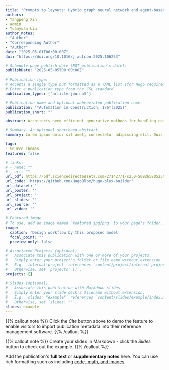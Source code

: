 ```yaml
---
title: "Prompts to layouts: Hybrid graph neural network and agent-based model for generative architectural design"
authors:
- Yangpeng Xin
- admin
- Yuanyuan Liu
author_notes:
- "Author"
- "Corresponding Author"
- "Author"
date: "2025-05-01T00:00:00Z"
doi: "https://doi.org/10.1016/j.autcon.2025.106253"

# Schedule page publish date (NOT publication's date).
publishDate: "2025-05-05T00:00:00Z"

# Publication type.
# Accepts a single type but formatted as a YAML list (for Hugo requirements).
# Enter a publication type from the CSL standard.
publication_types: ["article-journal"]

# Publication name and optional abbreviated publication name.
publication: "*Automation in Construction, 176*(2025)"
publication_short: ""

abstract: Architects need efficient generative methods for handling complex architectural layout design tasks to spare more attention to the aesthetics of buildings. High expertise requirements of the input conditions and the large size of datasets bring challenges for architects using generative architectural design methods. This paper presents a hybrid model that integrates Graph Neural Networks (GNNs) for generating architectural layouts with rational topological relationships based on simple prompts and Agent-Based Modeling (ABM) for reducing the dataset size of model training. The generated layouts achieve a Structural Similarity (SSIM) of 0.82 with a Graph Edit Distance (GED) of 1.67 after training on 150 building samples through several testing scenarios. The hybrid model generates layouts efficiently and avoids impediments to the model generalizability due to excessive usage costs for architects. This paper illuminates how leveraging intelligent algorithms, when enriched with data-driven insights, can bridge gaps in collaboration between architects and generative methods.

# Summary. An optional shortened abstract.
summary: Lorem ipsum dolor sit amet, consectetur adipiscing elit. Duis posuere tellus ac convallis placerat. Proin tincidunt magna sed ex sollicitudin condimentum.

tags:
- Source Themes
featured: false

# links:
# - name: ""
#   url: ""
url_pdf: https://pdf.sciencedirectassets.com/271427/1-s2.0-S0926580525X00066/1-s2.0-S0926580525002936/main.pdf?X-Amz-Security-Token=IQoJb3JpZ2luX2VjEK%2F%2F%2F%2F%2F%2F%2F%2F%2F%2F%2FwEaCXVzLWVhc3QtMSJHMEUCIQCNz0ddJrnKsB0nmzfQ49SjAcxsFZRKbTkkaBeqsCIeJgIgZ7vcJlV9HostwdzHQX9Qs5kEAgKh0C8YmNzRw1vXODUqsgUIWBAFGgwwNTkwMDM1NDY4NjUiDF3%2FPGl4cxtVXGHphyqPBcZUNAz%2BThDkRZlJPqUZz59vnEXD%2F6qknbuYQ6xK%2B%2F7leBJz9IV%2BOG4lNNfLjfsb68MXoHhqoTzlAyrCZkJrR9xP5P516Hp2oavfxZeLWxtVcYC3tku0rrwB8l7EdzzTr%2BGsL5h6RLBHl0%2FbRsQ4dRSdBpd1tm3bcVlsyZtlCBUx7lLMpHBUZi7RqPxjpXGBIrofDDsgpC89jm%2BLMJwKki%2BFMcqmMcQ6dA%2FfjJ1g6QO3k28VaoRyoo9Q7%2FJ74LV3F5IOy4ypbMX5w9qpRT1nE2%2FXYfOYB6RtgqcQMC7M2ut5Nt%2BPjoeYJwMU%2F7a%2F2OKbJmS4vIHgA19DKvXxEd2fOhvpl9i9vptv8UkZFZ10M9YqByMVXXmH6ArQHdRPGbesoKUFqC8%2FS3l0q7Y9FrUCCtOh9Gpu2efsb%2B773my%2BhqcyT43BMG3%2BHO6SyaGP76B9o1XaKk7pPbJYAeQH5MDGCApxZ5oNV%2B8rVg%2FroN9eB1u8bFI%2FuRxnGtMqGecq9io%2B0D%2BaL%2BFqnONTQctBabjJzCBQjlc3pPBgdmP6Q7QPcj7dAJRfcKqRgTHB%2BW6YhPexctVs6IRypILg9wFkk%2Bed%2F8OA9NlML%2BUB3I0E%2BKRQkebf3CQ4eZ27jgvUA7Rxf1M1wx6z18gBYYXxRLMRey9qp6AmGKgWQxl2I%2BqMajT6IzbUzp%2FP0Cgyg5csvolx%2BLWJr0qTuCteQ7lLAOguYCgfz1c5v5e8MiO5V6ndJh5hEblw6sGgKcXs%2FPA7m2z59aBcljNFJHWtiosYpOvyUJYgwPHBUU45SXwuiFcjcem495Dlb0DKzS6yP3bPldcw6FbMWWr7b9GWSubZN3nC8beV%2FfyhFgZjL5mAvaFIKGOmRncwpYjswAY6sQHNSu1PfbZqZ31uDG6sZzfZQoiZYo7xacgJiHpty2SO6PzWTBMk%2Fz8LNcSBHJ%2B9Ccz%2FE62C1JLbrOCr7rKXlYVQSVxMTtE0KMshSBjeoBcM0tpDjBSwIHpY645WP7XBMVgp0E238kRLqdOdqLnFfr%2FL9%2FvbDp4Kw0SpcKX7pLAz6qIenuyqvV86X5g6B9X6GAxJzvGhKwoIWtfwPY%2FMHtP9OJSX3ddX4%2Bs1u5Sd4l0U6oI%3D&X-Amz-Algorithm=AWS4-HMAC-SHA256&X-Amz-Date=20250507T072545Z&X-Amz-SignedHeaders=host&X-Amz-Expires=300&X-Amz-Credential=ASIAQ3PHCVTY7VLUAZQ5%2F20250507%2Fus-east-1%2Fs3%2Faws4_request&X-Amz-Signature=dc87b3a10d90007476c82fa121ee29ce8484a2c9748083e7c53b0c6505796f53&hash=dd5f2fa71a61319ee3031640d4218b7528d9a8e39b3ba038b3601667b13dca88&host=68042c943591013ac2b2430a89b270f6af2c76d8dfd086a07176afe7c76c2c61&pii=S0926580525002936&tid=spdf-39a9ff45-7ee4-4705-a797-398505b0186a&sid=050261fa4383f24a8b998ef822d81102c6e4gxrqa&type=client&tsoh=d3d3LnNjaWVuY2VkaXJlY3QuY29t&rh=d3d3LnNjaWVuY2VkaXJlY3QuY29t&ua=080c58560200070450&rr=93befc3309c91fb2&cc=hk&kca=eyJrZXkiOiJjaTdoQnV2eWtWdUJJczkxbStadWdTQjVWcXc5Ry8wS2Z6SkE2Uzl3VkFoTmR6S2NPV1JXNGNNMjZVb2xZWnRrQUJ6V0ZxZDh3QWFQOWxPMnFTMjZNVmxaR1RsZXd2K3ROeG1RcndGa3cybHdmVWRYQUFWbnRMY0pkV1JsaVErbHhJVkRBSHJrWXZ2d0R3YWhaRGlyTEJNRk1pQ2RrYWh3NFdxSFloZ2NFemlwaURBZSIsIml2IjoiYzE3MzljYWNhZDg5ODE5OGI0MGM3YmM0OTRiYTFlZmEifQ==_1746602751000
url_code: 'https://github.com/HugoBlox/hugo-blox-builder'
url_dataset: ''
url_poster: ''
url_project: ''
url_slides: ''
url_source: ''
url_video: ''

# Featured image
# To use, add an image named `featured.jpg/png` to your page's folder. 
image:
  caption: 'Design workflow by this proposed model'
  focal_point: ""
  preview_only: false

# Associated Projects (optional).
#   Associate this publication with one or more of your projects.
#   Simply enter your project's folder or file name without extension.
#   E.g. `internal-project` references `content/project/internal-project/index.md`.
#   Otherwise, set `projects: []`.
projects: []

# Slides (optional).
#   Associate this publication with Markdown slides.
#   Simply enter your slide deck's filename without extension.
#   E.g. `slides: "example"` references `content/slides/example/index.md`.
#   Otherwise, set `slides: ""`.
slides: example
---
```


{{% callout note %}}
Click the *Cite* button above to demo the feature to enable visitors to import publication metadata into their reference management software.
{{% /callout %}}

{{% callout note %}}
Create your slides in Markdown - click the *Slides* button to check out the example.
{{% /callout %}}

Add the publication's **full text** or **supplementary notes** here. You can use rich formatting such as including [code, math, and images](https://docs.hugoblox.com/content/writing-markdown-latex/).
